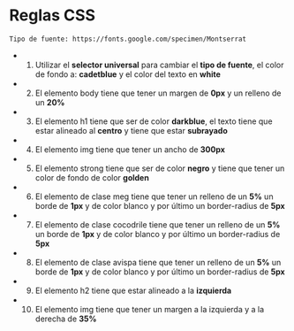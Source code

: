 # Reglas CSS
    Tipo de fuente: https://fonts.google.com/specimen/Montserrat
    
 * 1. Utilizar el **selector universal** para cambiar el **tipo de fuente**, el color de fondo a: **cadetblue** y el color del texto en **white**
 * 2. El elemento body tiene que tener un margen de **0px** y un relleno de un **20%**
 * 3. El elemento h1 tiene que ser de color **darkblue**, el texto tiene que estar alineado al **centro** y tiene que estar **subrayado**
 * 4. El elemento img tiene que tener un ancho de **300px**
 * 5. El elemento strong tiene que ser de color **negro** y tiene que tener un color de fondo de color **golden**
 * 6. El elemento de clase meg tiene que tener un relleno de un **5%** un borde de **1px** y de color blanco y por último un border-radius de **5px**
 * 7. El elemento de clase cocodrile tiene que tener un relleno de un **5%** un borde de **1px** y de color blanco y por último un border-radius de **5px**
 * 8. El elemento de clase avispa tiene que tener un relleno de un **5%** un borde de **1px** y de color blanco y por último un border-radius de **5px**
 * 9. El elemento h2 tiene que estar alineado a la **izquierda**
 * 10. El elemento img tiene que tener un margen a la izquierda y a la derecha de **35%** 